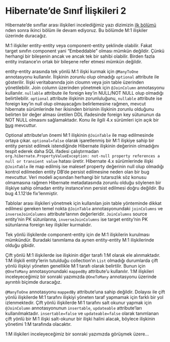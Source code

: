 # Hibernate’de Sınıf İlişkileri 2

Hibernate’de sınıflar arası ilişkileri incelediğimiz yazı dizimizin [ilk bölümü](http://www.kenansevindik.com/hibernatede-sinif-iliskileri-1/)
nden sonra ikinci bölüm ile devam ediyoruz. Bu bölümde M:1 ilişkiler üzerinde duracağız.

M:1 ilişkiler entity-entity veya component-entity şeklinde olabilir. Fakat target sınıfın component yani “Embeddable” 
olması mümkün değildir. Çünkü herhangi bir bileşenin ancak ve ancak tek bir sahibi olabilir. Birden fazla entity 
instance’ın ortak bir bileşene refer etmesi mümkün değildir.

entity-entity arasında tek yönlü M:1 ilişki kurmak için `@ManyToOne` annotasyonu kullanılır. İlişkinin zorunlu olup 
olmadığı `optional` attribute ile gösterilir. İlişki veritabanında join cloumn veya join table üzerinden yönetilebilir. 
Join column üzerinden yönetmek için `@JoinColumn` annotasyonu kullanılır. `nullable` attribute ile foreign key’in 
NULL/NOT NULL olup olmadığı belirtilebilir. `optional` attribute ilişkinin zorunluluğunu, `nullable` attribute ise 
foreign key’in null olup olmayacağını belirlemesine rağmen, mevcut hibernate sürümlerinde her ikisinden birisinin 
ilişkinin zorunlu olduğunu belirten bir değer alması üretilen DDL ifadesinde foreign key sütununun da NOT NULL olmasını 
sağlamaktadır. Konu ile ilgili 4.x sürümleri için açık bir [bug](https://hibernate.atlassian.net/browse/HHH-8229) mevcuttur.

Optional attribute’un önemi M:1 ilişkinin `@JoinTable` ile map edilmesinde ortaya çıkar. `optional=false` olarak işaretlenmiş 
bir M:1 ilişkiye sahip bir entity persist edilmek istendiğinde Hibernate ilişkinin değerinin olmadığını tespit ederek daha 
SQL ifadesi çalıştırmadan `org.hibernate.PropertyValueException: not-null property references a null or transient value` 
hatası üretir. Hibernate 4.x sürümlerinde ilişki `@JoinTable` ile map edilmiş ise malesef property değerinin null olup 
olmadığı kontrol edilmeden entity DB’de persist edilmesine neden olan bir bug mevcuttur. Veri modeli açısından herhangi 
bir tutarsızlık söz konusu olmamasına rağmen Hibernate metadatasında zorunlu olduğu söylenen bir ilişkiye sahip olmadan 
entity instance’ının persist edilmesi doğru değildir. Bu bug 4.1.12‘de fix’lenmiştir.

Tablolar arası ilişkileri yönetmek için kullanılan join table yönteminde dikkat edilmesi gereken temel nokta `@JoinTable` 
annotasyonundaki `joinColumns` ve `inverseJoinColumns` attribute’larının değerleridir. `JoinColumns` source entity’nin PK 
sütunlarına, `inverseJoinColumns` ise target entity’nin PK sütunlarına foreign key ilişkiler kurmalıdır.

Tek yönlü ilişkilerde component-entity için de M:1 ilişkilerin kurulması mümkündür. Buradaki tanımlama da aynen 
entity-entity M:1 ilişkilerinde olduğu gibidir.

Çift yönlü M:1 ilişkilerde ise ilişkinin diğer tarafı 1:M olarak ele alınmaktadır. 1:M ilişkili entity’lerin tutulduğu 
collection’ın `List` olmadığı durumlarda çift yönlü ilişkiyi yöneten genellikle M:1 tarafı olarak belirtilir. Bunun için 
`@OneToMany` annotasyonundaki `mappedBy` attribute’u kullanılır. 1:M ilişkileri inceleyeceğimiz bir sonraki yazımızda 
`@OneToMany` annotasyonu üzerinde ayrıntılı biçimde duracağız.

`@ManyToOne` annotasyonu `mappedBy` attribute’una sahip değildir. Dolayısı ile çift yönlü ilişkilerde M:1 tarafını 
ilişkiyi yöneten taraf yapmamak için farklı bir yol izlenmektedir. Çift yönlü ilişkilerde M:1 tarafını salt okunur yapmak 
için `@JoinColumn` annotasyonunun `insertable`, `updateable` attribute’ları kullanılmaktadır. `insertable=false` ve 
`updateable=false` olarak tanımlanan çift yönlü bir M:1 ilişki salt-okunur bir ilişki halini alacak, böylece ilişkinin 
yönetimi 1:M tarafında olacaktır.

1:M ilişkileri inceleyeceğimiz bir sonraki yazımızda görüşmek üzere...
